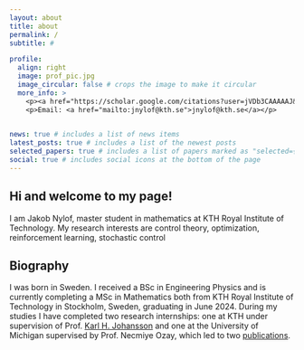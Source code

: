 ```yaml
---
layout: about
title: about
permalink: /
subtitle: #

profile:
  align: right
  image: prof_pic.jpg
  image_circular: false # crops the image to make it circular
  more_info: >
    <p><a href="https://scholar.google.com/citations?user=jVDb3CAAAAAJ&hl=en">Google Scholar</a></p>
    <p>Email: <a href="mailto:jnylof@kth.se">jnylof@kth.se</a></p>
    

news: true # includes a list of news items
latest_posts: true # includes a list of the newest posts
selected_papers: true # includes a list of papers marked as "selected={true}"
social: true # includes social icons at the bottom of the page
---
```


## Hi and welcome to my page! ##

I am Jakob Nylof, master student in mathematics at KTH Royal Institute of Technology. My research interests are control theory, optimization, reinforcement learning, stochastic control

## Biography ##

I was born in Sweden. I received a BSc in Engineering Physics and is currently completing a MSc in Mathematics both from KTH Royal Institute of Technology in Stockholm, Sweden, graduating in June 2024. During my studies I have completed two research internships: one at KTH under supervision of Prof. [Karl H. Johansson](https://people.kth.se/~kallej/) and one at the University of Michigan supervised by Prof. Necmiye Ozay, which led to two [publications](/publications/).
